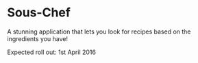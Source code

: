 # Sous-Chef
A stunning application that lets you look for recipes based on the ingredients you have!

Expected roll out: 1st April 2016
